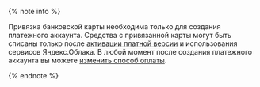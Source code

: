 {% note info %}

Привязка банковской карты необходима только для создания платежного аккаунта. Средства с привязанной карты могут быть списаны только после [активации платной версии](../operations/activate-commercial.md) и использования сервисов Яндекс.Облака. В любой момент после создания платежного аккаунта вы можете [изменить способ оплаты](../operations/change-payment-method.md).

{% endnote %}

